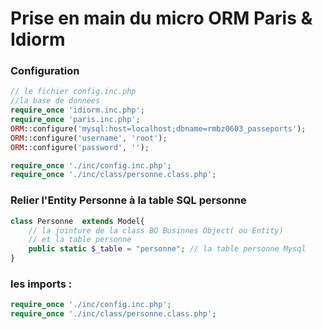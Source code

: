 # Prise en main du micro ORM Paris & Idiorm

### Configuration
```php
// le fichier config.inc.php
//la base de données
require_once 'idiorm.inc.php';
require_once 'paris.inc.php';
ORM::configure('mysql:host=localhost;dbname=rmbz0603_passeports');
ORM::configure('username', 'root');
ORM::configure('password', '');
```

```php
require_once './inc/config.inc.php';
require_once './inc/class/personne.class.php';
```

### Relier l'Entity Personne à la table SQL personne
```php
class Personne  extends Model{
	// la jointure de la class BO Businnes Object( ou Entity)  
    // et la table personne
	public static $_table = "personne"; // la table personne Mysql
}
```

### les imports :
```php
require_once './inc/config.inc.php';
require_once './inc/class/personne.class.php';
```

